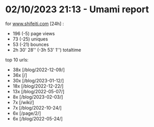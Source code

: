 # 02/10/2023 21:13 - Umami report
for www.shifeiti.com [24h] :

 - 196 (-5) page views
 - 73 (-25) uniques
 - 53 (-21) bounces
 - 2h 30' 28'' (-3h 53' 1'') totaltime


top 10 urls:
 - 38x [/blog/2022-12-09/]
 - 36x [/]
 - 30x [/blog/2023-01-12/]
 - 18x [/blog/2022-12-22/]
 - 13x [/blog/2022-05-07/]
 - 8x [/blog/2023-02-03/]
 - 7x [/wiki/]
 - 7x [/blog/2022-10-24/]
 - 6x [/page/2/]
 - 6x [/blog/2022-05-24/]


